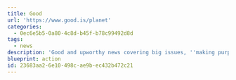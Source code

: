 ```yaml
---
title: Good
url: 'https://www.good.is/planet'
categories:
  - 0ec6e5b5-0a80-4c8d-b45f-b78c99492d8d
tags:
  - news
description: 'Good and upworthy news covering big issues, ''making purpose contagious''.'
blueprint: action
id: 23683aa2-6e10-498c-ae9b-ec432b472c21
---
```

